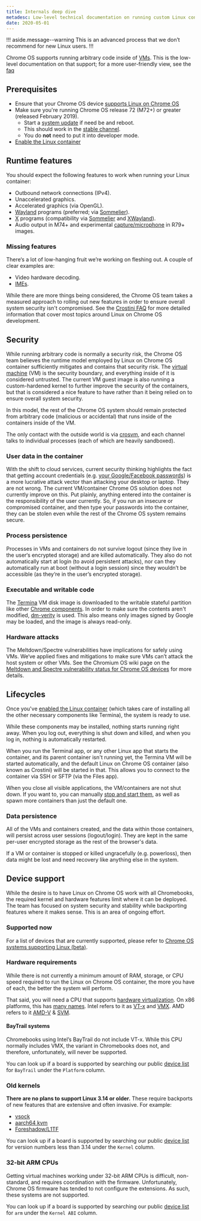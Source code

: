```yaml
---
title: Internals deep dive
metadesc: Low-level technical documentation on running custom Linux containers on Chrome OS, including runtime features, security, their lifecycles, and device support.
date: 2020-05-01
---
```


!!! aside.message--warning
This is an advanced process that we don’t recommend for new Linux users.
!!!

Chrome OS supports running arbitrary code inside of [VMs](https://en.wikipedia.org/wiki/Virtual_machine). This is the low-level documentation on that support; for a more user-friendly view, see the [faq](/{{locale.code}}/linux/linux-on-chromeos-faq)

## Prerequisites

- Ensure that your Chrome OS device [supports Linux on Chrome OS](https://sites.google.com/a/chromium.org/dev/chromium-os/chrome-os-systems-supporting-linux)
- Make sure you're running Chrome OS release 72 (M72+) or greater (released February 2019).
  - Start a [system update](https://support.google.com/chromebook/answer/177889) if need be and reboot.
  - This should work in the [stable channel](https://support.google.com/chromebook/answer/1086915).
  - You do **not** need to put it into developer mode.
- [Enable the Linux container](/{{locale.code}}/linux/setup)

## Runtime features

You should expect the following features to work when running your Linux container:

- Outbound network connections (IPv4).
- Unaccelerated graphics.
- Accelerated graphics (via OpenGL).
- [Wayland](https://wayland.freedesktop.org/) programs (preferred; via [Sommelier](https://chromium.googlesource.com/chromiumos/platform2/+/master/vm_tools/sommelier/)).
- [X](https://en.wikipedia.org/wiki/X_Window_System) programs (compatibility via [Sommelier](https://chromium.googlesource.com/chromiumos/platform2/+/master/vm_tools/sommelier/) and [XWayland](https://wayland.freedesktop.org/xserver.html)).
- Audio output in M74+ and experimental [capture/microphone](https://crbug.com/932268) in R79+ images.

### Missing features

There‘s a lot of low-hanging fruit we’re working on fleshing out. A couple of clear examples are:

- Video hardware decoding.
- [IMEs](https://crbug.com/826614).

While there are more things being considered, the Chrome OS team takes a measured approach to rolling out new features in order to ensure overall system security isn't compromised. See the [Crostini FAQ]({{page.url}}../linux-on-chromeos-faq) for more detailed information that cover most topics around Linux on Chrome OS development.

## Security

While running arbitrary code is normally a security risk, the Chrome OS team believes the runtime model employed by Linux on Chrome OS container sufficiently mitigates and contains that security risk. The [virtual machine](https://en.wikipedia.org/wiki/Virtual_machine) (VM) is the security boundary, and everything inside of it is considered untrusted. The current VM guest image is also running a custom-hardened kernel to further improve the security of the containers, but that is considered a nice feature to have rather than it being relied on to ensure overall system security.

In this model, the rest of the Chrome OS system should remain protected from arbitrary code (malicious or accidental) that runs inside of the containers inside of the VM.

The only contact with the outside world is via [crosvm](https://chromium.googlesource.com/chromiumos/platform/crosvm/), and each channel talks to individual processes (each of which are heavily sandboxed).

### User data in the container

With the shift to cloud services, current security thinking highlights the fact that getting account credentials (e.g. [your Google/Facebook passwords](https://xkcd.com/1200/)) is a more lucrative attack vector than attacking your desktop or laptop. They are not wrong. The current VM/container Chrome OS solution does not currently improve on this. Put plainly, anything entered into the container is the responsibility of the user currently. So, if you run an insecure or compromised container, and then type your passwords into the container, they can be stolen even while the rest of the Chrome OS system remains secure.

### Process persistence

Processes in VMs and containers do not survive logout (since they live in the user‘s encrypted storage) and are killed automatically. They also do not automatically start at login (to avoid persistent attacks), nor can they automatically run at boot (without a login session) since they wouldn’t be accessible (as they‘re in the user’s encrypted storage).

### Executable and writable code

The [Termina](https://chromium.googlesource.com/chromiumos/overlays/board-overlays/+/master/project-termina/) VM disk image is downloaded to the writable stateful partition like other [Chrome components](https://chromium.googlesource.com/chromium/src/+/lkgr/components/component_updater/README.md). In order to make sure the contents aren't modified, [dm-verity](https://gitlab.com/cryptsetup/cryptsetup/wikis/DMVerity) is used. This also means only images signed by Google may be loaded, and the image is always read-only.

### Hardware attacks

The Meltdown/Spectre vulnerabilities have implications for safely using VMs. We‘ve applied fixes and mitigations to make sure VMs can’t attack the host system or other VMs. See the Chromium OS wiki page on the [Meltdown and Spectre vulnerability status for Chrome OS devices](http://dev.chromium.org/chromium-os/meltdown-spectre-vulnerability-status) for more details.

## Lifecycles

Once you've [enabled the Linux container](/{{locale.code}}/linux/setup) (which takes care of installing all the other necessary components like Termina), the system is ready to use.

While these components may be installed, nothing starts running right away. When you log out, everything is shut down and killed, and when you log in, nothing is automatically restarted.

When you run the Terminal app, or any other Linux app that starts the container, and its parent container isn't running yet, the Termina VM will be started automatically, and the default Linux on Chrome OS container (also known as Crostini) will be started in that. This allows you to connect to the container via SSH or SFTP (via the Files app).

When you close all visible applications, the VM/containers are not shut down. If you want to, you can manually [stop and start them](/{{locale.code}}/linux/setup#restarting-the-linux-container), as well as spawn more containers than just the default one.

### Data persistence

All of the VMs and containers created, and the data within those containers, will persist across user sessions (logout/login). They are kept in the same per-user encrypted storage as the rest of the browser's data.

If a VM or container is stopped or killed ungracefully (e.g. powerloss), then data might be lost and need recovery like anything else in the system.

## Device support

While the desire is to have Linux on Chrome OS work with all Chromebooks, the required kernel and hardware features limit where it can be deployed. The team has focused on system security and stability while backporting features where it makes sense. This is an area of ongoing effort.

### Supported now

For a list of devices that are currently supported, please refer to [Chrome OS systems supporting Linux (beta)](https://sites.google.com/a/chromium.org/dev/chromium-os/chrome-os-systems-supporting-linux).

### Hardware requirements

While there is not currently a minimum amount of RAM, storage, or CPU speed required to run the Linux on Chrome OS container, the more you have of each, the better the system will perform.

That said, you will need a CPU that supports [hardware virtualization](https://en.wikipedia.org/wiki/Hardware_virtualization). On x86 platforms, this has [many names](https://en.wikipedia.org/wiki/X86_virtualization). Intel refers to it as [VT-x](https://en.wikipedia.org/wiki/Intel%20VT-x) and [VMX](https://en.wikipedia.org/wiki/Intel%20VT-x). AMD refers to it [AMD-V](https://en.wikipedia.org/wiki/AMD-V) & [SVM](https://en.wikipedia.org/wiki/AMD-V).

#### BayTrail systems

Chromebooks using Intel’s BayTrail do not include VT-x. While this CPU normally includes VMX, the variant in Chromebooks does not, and therefore, unfortunately, will never be supported.

You can look up if a board is supported by searching our public [device list](http://dev.chromium.org/chromium-os/developer-information-for-chrome-os-devices) for `BayTrail` under the `Platform` column.

### Old kernels

**There are no plans to support Linux 3.14 or older.** These require backports of new features that are extensive and often invasive. For example:

- [vsock](https://crbug.com/763970)
- [aarch64 kvm](https://crbug.com/846515)
- [Foreshadow/L1TF](https://crbug.com/875512)

You can look up if a board is supported by searching our public [device list](http://dev.chromium.org/chromium-os/developer-information-for-chrome-os-devices) for version numbers less than 3.14 under the `Kernel` column.

### 32-bit ARM CPUs

Getting virtual machines working under 32-bit ARM CPUs is difficult, non-standard, and requires coordination with the firmware. Unfortunately, Chrome OS firmware has tended to not configure the extensions. As such, these systems are not supported.

You can look up if a board is supported by searching our public [device list](http://dev.chromium.org/chromium-os/developer-information-for-chrome-os-devices) for `arm` under the `Kernel ABI` column.
